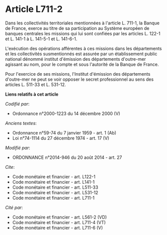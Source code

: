 # Article L711-2

Dans les collectivités territoriales mentionnées à l'article L. 711-1, la Banque de France, exerce au titre de sa
participation au Système européen de banques centrales les missions qui lui sont confiées par les articles L. 122-1 et L.
141-1 à L. 141-5-1 et L. 141-6-1. 

L'exécution des opérations afférentes à ces missions dans les départements et les collectivités susmentionnés est assurée par
un établissement public national dénommé institut d'émission des départements d'outre-mer agissant au nom, pour le compte et
sous l'autorité de la Banque de France. 

Pour l'exercice de ses missions, l'Institut d'émission des départements d'outre-mer ne peut se voir opposer le secret
professionnel au sens des articles L. 511-33 et L. 531-12.

**Liens relatifs à cet article**

_Codifié par_:

  - Ordonnance n°2000-1223 du 14 décembre 2000 (V)

_Anciens textes_:

  - Ordonnance n°59-74 du 7 janvier 1959 - art. 1 (Ab)
  - Loi n°74-1114 du 27 décembre 1974 - art. 17 (V)

_Modifié par_:

  - ORDONNANCE n°2014-946 du 20 août 2014 - art. 27

_Cite_:

  - Code monétaire et financier - art. L122-1
  - Code monétaire et financier - art. L141-1
  - Code monétaire et financier - art. L511-33
  - Code monétaire et financier - art. L531-12
  - Code monétaire et financier - art. L711-1

_Cité par_:

  - Code monétaire et financier - art. L561-2 (VD)
  - Code monétaire et financier - art. L711-4 (VT)
  - Code monétaire et financier - art. L711-6 (V)
